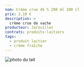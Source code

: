 ```yaml
---
nom: Crème crue 45 % 200 ml 200 cl 
prix: 2,10 €
description: >
  crème crue de vache
producteur: Jarouilles
contrats: produits-laitiers
tags: 
  - produit laitier
  - crème fraîche
---
```


![photo du lait](creme.jpg)